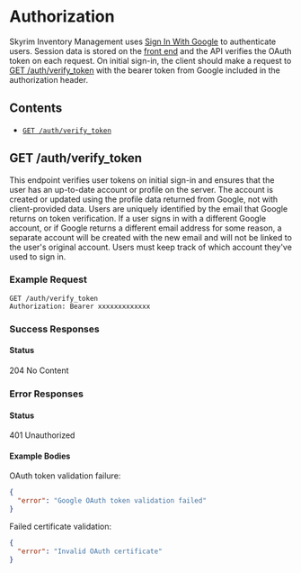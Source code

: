 # Authorization

Skyrim Inventory Management uses [Sign In With Google](https://developers.google.com/identity/sign-in/web/sign-in) to authenticate users. Session data is stored on the [front end](https://github.com/danascheider/skyrim_inventory_management_frontend) and the API verifies the OAuth token on each request. On initial sign-in, the client should make a request to [GET /auth/verify_token](#get-auth-verify_token) with the bearer token from Google included in the authorization header.

## Contents

* [`GET /auth/verify_token`](#get-authverifytoken)

## GET /auth/verify_token

This endpoint verifies user tokens on initial sign-in and ensures that the user has an up-to-date account or profile on the server. The account is created or updated using the profile data returned from Google, not with client-provided data. Users are uniquely identified by the email that Google returns on token verification. If a user signs in with a different Google account, or if Google returns a different email address for some reason, a separate account will be created with the new email and will not be linked to the user's original account. Users must keep track of which account they've used to sign in.

### Example Request

```
GET /auth/verify_token
Authorization: Bearer xxxxxxxxxxxxx
```

### Success Responses

#### Status

204 No Content

### Error Responses

#### Status

401 Unauthorized

#### Example Bodies

OAuth token validation failure:
```json
{
  "error": "Google OAuth token validation failed"
}
```

Failed certificate validation:
```json
{
  "error": "Invalid OAuth certificate"
}
```


